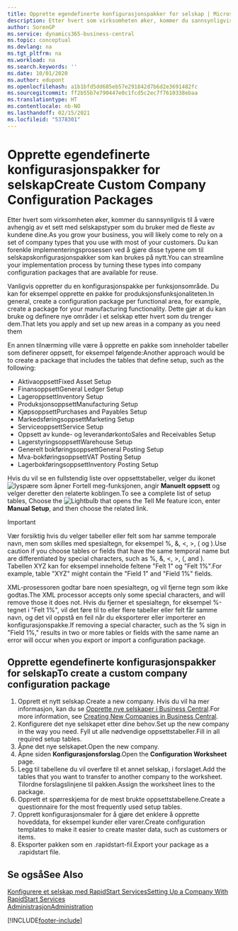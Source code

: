 ```yaml
---
title: Opprette egendefinerte konfigurasjonspakker for selskap | Microsoft-dokumentasjon
description: Etter hvert som virksomheten øker, kommer du sannsynligvis til å være avhengig av et sett med selskapstyper som du bruker med de fleste av kundene dine. Du kan forenkle implementeringsprosessen ved å gjøre disse typene om til selskapskonfigurasjonspakker som kan brukes på nytt.
author: SorenGP
ms.service: dynamics365-business-central
ms.topic: conceptual
ms.devlang: na
ms.tgt_pltfrm: na
ms.workload: na
ms.search.keywords: ''
ms.date: 10/01/2020
ms.author: edupont
ms.openlocfilehash: a1b1bfd5dd685eb57e291842d7b6d2e3691482fc
ms.sourcegitcommit: ff2b55b7e790447e0c1fcd5c2ec7f7610338ebaa
ms.translationtype: HT
ms.contentlocale: nb-NO
ms.lasthandoff: 02/15/2021
ms.locfileid: "5378301"
---
```

# <a name="create-custom-company-configuration-packages"></a><span data-ttu-id="ff54a-104">Opprette egendefinerte konfigurasjonspakker for selskap</span><span class="sxs-lookup"><span data-stu-id="ff54a-104">Create Custom Company Configuration Packages</span></span>
<span data-ttu-id="ff54a-105">Etter hvert som virksomheten øker, kommer du sannsynligvis til å være avhengig av et sett med selskapstyper som du bruker med de fleste av kundene dine.</span><span class="sxs-lookup"><span data-stu-id="ff54a-105">As you grow your business, you will likely come to rely on a set of company types that you use with most of your customers.</span></span> <span data-ttu-id="ff54a-106">Du kan forenkle implementeringsprosessen ved å gjøre disse typene om til selskapskonfigurasjonspakker som kan brukes på nytt.</span><span class="sxs-lookup"><span data-stu-id="ff54a-106">You can streamline your implementation process by turning these types into company configuration packages that are available for reuse.</span></span>  

<span data-ttu-id="ff54a-107">Vanligvis oppretter du en konfigurasjonspakke per funksjonsområde. Du kan for eksempel opprette en pakke for produksjonsfunksjonaliteten.</span><span class="sxs-lookup"><span data-stu-id="ff54a-107">In general, create a configuration package per functional area, for example, create a package for your manufacturing functionality.</span></span> <span data-ttu-id="ff54a-108">Dette gjør at du kan bruke og definere nye områder i et selskap etter hvert som du trenger dem.</span><span class="sxs-lookup"><span data-stu-id="ff54a-108">That lets you apply and set up new areas in a company as you need them</span></span>  

<span data-ttu-id="ff54a-109">En annen tilnærming ville være å opprette en pakke som inneholder tabeller som definerer oppsett, for eksempel følgende:</span><span class="sxs-lookup"><span data-stu-id="ff54a-109">Another approach would be to create a package that includes the tables that define setup, such as the following:</span></span>  

-   <span data-ttu-id="ff54a-110">Aktivaoppsett</span><span class="sxs-lookup"><span data-stu-id="ff54a-110">Fixed Asset Setup</span></span>  
-   <span data-ttu-id="ff54a-111">Finansoppsett</span><span class="sxs-lookup"><span data-stu-id="ff54a-111">General Ledger Setup</span></span>  
-   <span data-ttu-id="ff54a-112">Lageroppsett</span><span class="sxs-lookup"><span data-stu-id="ff54a-112">Inventory Setup</span></span>  
-   <span data-ttu-id="ff54a-113">Produksjonsoppsett</span><span class="sxs-lookup"><span data-stu-id="ff54a-113">Manufacturing Setup</span></span>  
-   <span data-ttu-id="ff54a-114">Kjøpsoppsett</span><span class="sxs-lookup"><span data-stu-id="ff54a-114">Purchases and Payables Setup</span></span>  
-   <span data-ttu-id="ff54a-115">Markedsføringsoppsett</span><span class="sxs-lookup"><span data-stu-id="ff54a-115">Marketing Setup</span></span>  
-   <span data-ttu-id="ff54a-116">Serviceoppsett</span><span class="sxs-lookup"><span data-stu-id="ff54a-116">Service Setup</span></span>  
-   <span data-ttu-id="ff54a-117">Oppsett av kunde- og leverandørkonto</span><span class="sxs-lookup"><span data-stu-id="ff54a-117">Sales and Receivables Setup</span></span>  
-   <span data-ttu-id="ff54a-118">Lagerstyringsoppsett</span><span class="sxs-lookup"><span data-stu-id="ff54a-118">Warehouse Setup</span></span>  
-   <span data-ttu-id="ff54a-119">Generelt bokføringsoppsett</span><span class="sxs-lookup"><span data-stu-id="ff54a-119">General Posting Setup</span></span>  
-   <span data-ttu-id="ff54a-120">Mva-bokføringsoppsett</span><span class="sxs-lookup"><span data-stu-id="ff54a-120">VAT Posting Setup</span></span>  
-   <span data-ttu-id="ff54a-121">Lagerbokføringsoppsett</span><span class="sxs-lookup"><span data-stu-id="ff54a-121">Inventory Posting Setup</span></span>  

<span data-ttu-id="ff54a-122">Hvis du vil se en fullstendig liste over oppsettstabeller, velger du ikonet ![lyspære som åpner Fortell meg-funksjonen](media/ui-search/search_small.png "Fortell hva du vil gjøre"), angir **Manuelt oppsett** og velger deretter den relaterte koblingen.</span><span class="sxs-lookup"><span data-stu-id="ff54a-122">To see a complete list of setup tables, Choose the ![Lightbulb that opens the Tell Me feature](media/ui-search/search_small.png "Tell me what you want to do") icon, enter **Manual Setup**, and then choose the related link.</span></span>  

> [!IMPORTANT]
> <span data-ttu-id="ff54a-123">Vær forsiktig hvis du velger tabeller eller felt som har samme temporale navn, men som skilles med spesialtegn, for eksempel %, &, <, >, ( og ).</span><span class="sxs-lookup"><span data-stu-id="ff54a-123">Use caution if you choose tables or fields that have the same temporal name but are differentiated by special characters, such as %, &, <, >, (, and ).</span></span> <span data-ttu-id="ff54a-124">Tabellen XYZ kan for eksempel inneholde feltene "Felt 1" og "Felt 1%".</span><span class="sxs-lookup"><span data-stu-id="ff54a-124">For example, table "XYZ" might contain the "Field 1" and "Field 1%" fields.</span></span>
>
> <span data-ttu-id="ff54a-125">XML-prosessoren godtar bare noen spesialtegn, og vil fjerne tegn som ikke godtas.</span><span class="sxs-lookup"><span data-stu-id="ff54a-125">The XML processor accepts only some special characters, and will remove those it does not.</span></span> <span data-ttu-id="ff54a-126">Hvis du fjerner et spesialtegn, for eksempel %-tegnet i "Felt 1%", vil det føre til to eller flere tabeller eller felt får samme navn, og det vil oppstå en feil når du eksporterer eller importerer en konfigurasjonspakke.</span><span class="sxs-lookup"><span data-stu-id="ff54a-126">If removing a special character, such as the % sign in "Field 1%," results in two or more tables or fields with the same name an error will occur when you export or import a configuration package.</span></span>

## <a name="to-create-a-custom-company-configuration-package"></a><span data-ttu-id="ff54a-127">Opprette egendefinerte konfigurasjonspakker for selskap</span><span class="sxs-lookup"><span data-stu-id="ff54a-127">To create a custom company configuration package</span></span>  
1.  <span data-ttu-id="ff54a-128">Opprett et nytt selskap.</span><span class="sxs-lookup"><span data-stu-id="ff54a-128">Create a new company.</span></span> <span data-ttu-id="ff54a-129">Hvis du vil ha mer informasjon, kan du se [Opprette nye selskaper i Business Central](about-new-company.md).</span><span class="sxs-lookup"><span data-stu-id="ff54a-129">For more information, see [Creating New Companies in Business Central](about-new-company.md).</span></span>  
3.  <span data-ttu-id="ff54a-130">Konfigurere det nye selskapet etter dine behov.</span><span class="sxs-lookup"><span data-stu-id="ff54a-130">Set up the new company in the way you need.</span></span> <span data-ttu-id="ff54a-131">Fyll ut alle nødvendige oppsettstabeller.</span><span class="sxs-lookup"><span data-stu-id="ff54a-131">Fill in all required setup tables.</span></span>  
4.  <span data-ttu-id="ff54a-132">Åpne det nye selskapet.</span><span class="sxs-lookup"><span data-stu-id="ff54a-132">Open the new company.</span></span>
5. <span data-ttu-id="ff54a-133">Åpne siden **Konfigurasjonsforslag**.</span><span class="sxs-lookup"><span data-stu-id="ff54a-133">Open the **Configuration Worksheet** page.</span></span>  
6.  <span data-ttu-id="ff54a-134">Legg til tabellene du vil overføre til et annet selskap, i forslaget.</span><span class="sxs-lookup"><span data-stu-id="ff54a-134">Add the tables that you want to transfer to another company to the worksheet.</span></span> <span data-ttu-id="ff54a-135">Tilordne forslagslinjene til pakken.</span><span class="sxs-lookup"><span data-stu-id="ff54a-135">Assign the worksheet lines to the package.</span></span>  
7.  <span data-ttu-id="ff54a-136">Opprett et spørreskjema for de mest brukte oppsettstabellene.</span><span class="sxs-lookup"><span data-stu-id="ff54a-136">Create a questionnaire for the most frequently used setup tables.</span></span>  
8.  <span data-ttu-id="ff54a-137">Opprett konfigurasjonsmaler for å gjøre det enklere å opprette hoveddata, for eksempel kunder eller varer.</span><span class="sxs-lookup"><span data-stu-id="ff54a-137">Create configuration templates to make it easier to create master data, such as customers or items.</span></span>  
9.  <span data-ttu-id="ff54a-138">Eksporter pakken som en .rapidstart-fil.</span><span class="sxs-lookup"><span data-stu-id="ff54a-138">Export your package as a .rapidstart file.</span></span>  

## <a name="see-also"></a><span data-ttu-id="ff54a-139">Se også</span><span class="sxs-lookup"><span data-stu-id="ff54a-139">See Also</span></span>  
[<span data-ttu-id="ff54a-140">Konfigurere et selskap med RapidStart Services</span><span class="sxs-lookup"><span data-stu-id="ff54a-140">Setting Up a Company With RapidStart Services</span></span>](admin-set-up-a-company-with-rapidstart.md)  
[<span data-ttu-id="ff54a-141">Administrasjon</span><span class="sxs-lookup"><span data-stu-id="ff54a-141">Administration</span></span>](admin-setup-and-administration.md)


[!INCLUDE[footer-include](includes/footer-banner.md)]